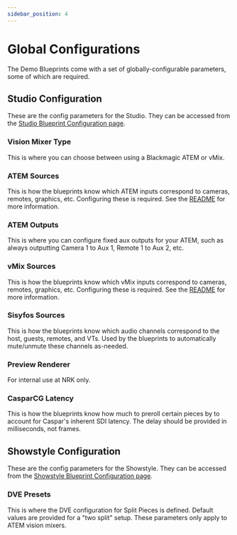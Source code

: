 ```yaml
---
sidebar_position: 4
---
```


# Global Configurations

The Demo Blueprints come with a set of globally-configurable parameters, some of which are required.

## Studio Configuration

These are the config parameters for the Studio. They can be accessed from the [Studio Blueprint Configuration page](http://localhost:3000/settings/studio/studio0/blueprint-config).

### Vision Mixer Type

This is where you can choose between using a Blackmagic ATEM or vMix.

### ATEM Sources

This is how the blueprints know which ATEM inputs correspond to cameras, remotes, graphics, etc. Configuring these is required. See the [README](https://github.com/SuperFlyTV/sofie-demo-blueprints#readme) for more information.

### ATEM Outputs

This is where you can configure fixed aux outputs for your ATEM, such as always outputting Camera 1 to Aux 1, Remote 1 to Aux 2, etc.

### vMix Sources

This is how the blueprints know which vMix inputs correspond to cameras, remotes, graphics, etc. Configuring these is required. See the [README](https://github.com/SuperFlyTV/sofie-demo-blueprints#readme) for more information.

### Sisyfos Sources

This is how the blueprints know which audio channels correspond to the host, guests, remotes, and VTs. Used by the blueprints to automatically mute/unmute these channels as-needed.

### Preview Renderer

For internal use at NRK only.

### CasparCG Latency

This is how the blueprints know how much to preroll certain pieces by to account for Caspar's inherent SDI latency. The delay should be provided in milliseconds, not frames.

## Showstyle Configuration

These are the config parameters for the Showstyle. They can be accessed from the [Showstyle Blueprint Configuration page](http://localhost:3000/settings/showStyleBase/show0/blueprint-config).

### DVE Presets

This is where the DVE configuration for Split Pieces is defined. Default values are provided for a "two split" setup. These parameters only apply to ATEM vision mixers.
